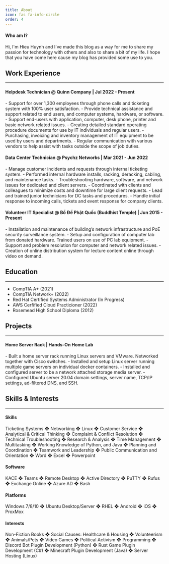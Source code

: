 ```yaml
---
title: About
icon: fas fa-info-circle
order: 4
---
```


<h4> Who am I? </h4>
Hi, I'm Hieu Huynh and I've made this blog as a way for me to share my passion for technology with others and also to share a bit of my life. I hope that you have come here cause my blog has provided some use to you.

## Work Experience
---

<h4> Helpdesk Technician @ Quinn Company | Jul 2022 - Present </h4>
- Support for over 1,300 employees through phone calls and ticketing system with 100% user satisfaction.
- Provide technical assistance and support related to end users, and computer systems, hardware, or software.
- Support end-users with application, computer, desk phone, printer and basic network related issues.
- Creating detailed standard operating procedure documents for use by IT individuals and regular users.
- Purchasing, invoicing and inventory management of IT equipment to be used by users and departments.
- Regular communication with various vendors to help assist with tasks outside the scope of job duties.

<h4> Data Center Technician @ Psychz Networks | Mar 2021 - Jun 2022 </h4>
- Manage customer incidents and requests through internal ticketing system.
- Performed internal hardware installs, racking, deracking, cabling, and maintenance tasks.
- Troubleshooting hardware, software, and network issues for dedicated and client servers.
- Coordinated with clients and colleagues to minimize costs and downtime for large client requests.
- Lead and trained junior technicians for DC tasks and procedures.
- Handle initial response to incoming calls, tickets and event response for company clients.

<h4> Volunteer IT Specialist @ Bồ Đề Phật Quốc (Buddhist Temple) | Jun 2015 - Present </h4>
- Installation and maintenance of building’s network infrastructure and PoE security surveillance system.
- Setup and configuration of computer lab from donated hardware. Trained users on use of PC lab equipment.
- Support and problem resolution for computer and network related issues.
- Creation of online distribution system for lecture content online through video on demand.

## Education
---

- CompTIA A+ (2021)
- CompTIA Network+ (2022)
- Red Hat Certified Systems Administrator (In Progress)
- AWS Cerfified Cloud Practicioner (2022)
- Rosemead High School Diploma (2012)

## Projects
---

<h4> Home Server Rack | Hands-On Home Lab </h4>
- Built a home server rack running Linux servers and VMware. Networked together with Cisco switches.
- Installed and setup Linux server running multiple game servers on individual docker containers.
- Installed and configured server to be a network attached storage media server.
- Configured Ubuntu server 20.04 domain settings, server name, TCP/IP settings, ad-filtered DNS, and SSH.

## Skills & Interests
---

<h4> Skills </h4>
Ticketing Systems ❖ Networking ❖ Linux ❖ Customer Service ❖ Analytical & Critical Thinking ❖ Complaint & Conflict Resolution ❖ Technical Troubleshooting ❖ Research & Analysis ❖ Time Management ❖ Multitasking ❖ Working Knowledge of Python, and Java ❖ Planning and Coordination ❖ Teamwork and Leadership ❖ Public Communication and Orientation ❖ Word ❖ Excel ❖ Powerpoint

<h4> Software </h4>
KACE ❖ Teams ❖ Remote Desktop ❖ Active Directory ❖ PuTTY ❖ Rufus ❖ Exchange Online ❖ Azure AD ❖ Bash

<h4> Platforms </h4>
Windows 7/8/10 ❖ Ubuntu Desktop/Server ❖ RHEL ❖  Android ❖  iOS ❖  ProxMox

<h4> Interests </h4>
Non-Fiction Books ❖ Social Causes: Healthcare & Housing ❖ Volunteerism ❖ Animals/Pets ❖ Video Games ❖ Political Activism ❖ Programming ❖ Discord Bot Plugin Development (Python) ❖ Rust Game Plugin Development (C#) ❖ Minecraft Plugin Development (Java) ❖ Server Hosting (Linux)
